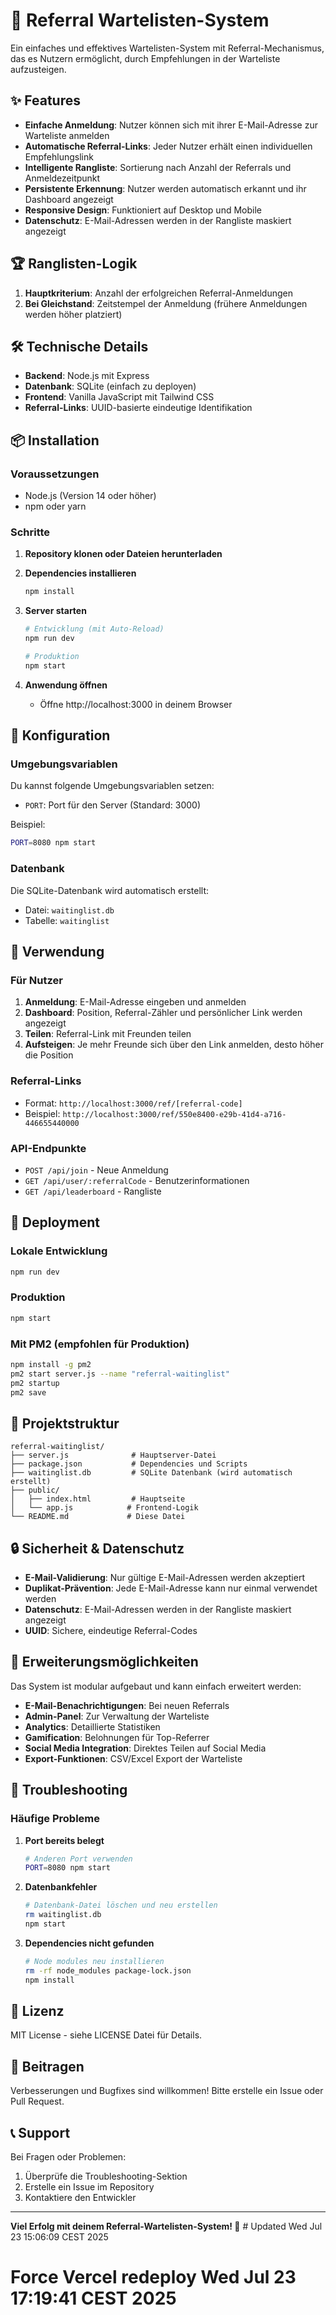 # 🚀 Referral Wartelisten-System

Ein einfaches und effektives Wartelisten-System mit Referral-Mechanismus, das es Nutzern ermöglicht, durch Empfehlungen in der Warteliste aufzusteigen.

## ✨ Features

- **Einfache Anmeldung**: Nutzer können sich mit ihrer E-Mail-Adresse zur Warteliste anmelden
- **Automatische Referral-Links**: Jeder Nutzer erhält einen individuellen Empfehlungslink
- **Intelligente Rangliste**: Sortierung nach Anzahl der Referrals und Anmeldezeitpunkt
- **Persistente Erkennung**: Nutzer werden automatisch erkannt und ihr Dashboard angezeigt
- **Responsive Design**: Funktioniert auf Desktop und Mobile
- **Datenschutz**: E-Mail-Adressen werden in der Rangliste maskiert angezeigt

## 🏆 Ranglisten-Logik

1. **Hauptkriterium**: Anzahl der erfolgreichen Referral-Anmeldungen
2. **Bei Gleichstand**: Zeitstempel der Anmeldung (frühere Anmeldungen werden höher platziert)

## 🛠️ Technische Details

- **Backend**: Node.js mit Express
- **Datenbank**: SQLite (einfach zu deployen)
- **Frontend**: Vanilla JavaScript mit Tailwind CSS
- **Referral-Links**: UUID-basierte eindeutige Identifikation

## 📦 Installation

### Voraussetzungen

- Node.js (Version 14 oder höher)
- npm oder yarn

### Schritte

1. **Repository klonen oder Dateien herunterladen**

2. **Dependencies installieren**
   ```bash
   npm install
   ```

3. **Server starten**
   ```bash
   # Entwicklung (mit Auto-Reload)
   npm run dev
   
   # Produktion
   npm start
   ```

4. **Anwendung öffnen**
   - Öffne http://localhost:3000 in deinem Browser

## 🔧 Konfiguration

### Umgebungsvariablen

Du kannst folgende Umgebungsvariablen setzen:

- `PORT`: Port für den Server (Standard: 3000)

Beispiel:
```bash
PORT=8080 npm start
```

### Datenbank

Die SQLite-Datenbank wird automatisch erstellt:
- Datei: `waitinglist.db`
- Tabelle: `waitinglist`

## 📱 Verwendung

### Für Nutzer

1. **Anmeldung**: E-Mail-Adresse eingeben und anmelden
2. **Dashboard**: Position, Referral-Zähler und persönlicher Link werden angezeigt
3. **Teilen**: Referral-Link mit Freunden teilen
4. **Aufsteigen**: Je mehr Freunde sich über den Link anmelden, desto höher die Position

### Referral-Links

- Format: `http://localhost:3000/ref/[referral-code]`
- Beispiel: `http://localhost:3000/ref/550e8400-e29b-41d4-a716-446655440000`

### API-Endpunkte

- `POST /api/join` - Neue Anmeldung
- `GET /api/user/:referralCode` - Benutzerinformationen
- `GET /api/leaderboard` - Rangliste

## 🚀 Deployment

### Lokale Entwicklung
```bash
npm run dev
```

### Produktion
```bash
npm start
```

### Mit PM2 (empfohlen für Produktion)
```bash
npm install -g pm2
pm2 start server.js --name "referral-waitinglist"
pm2 startup
pm2 save
```

## 📁 Projektstruktur

```
referral-waitinglist/
├── server.js              # Hauptserver-Datei
├── package.json           # Dependencies und Scripts
├── waitinglist.db         # SQLite Datenbank (wird automatisch erstellt)
├── public/
│   ├── index.html         # Hauptseite
│   └── app.js            # Frontend-Logik
└── README.md             # Diese Datei
```

## 🔒 Sicherheit & Datenschutz

- **E-Mail-Validierung**: Nur gültige E-Mail-Adressen werden akzeptiert
- **Duplikat-Prävention**: Jede E-Mail-Adresse kann nur einmal verwendet werden
- **Datenschutz**: E-Mail-Adressen werden in der Rangliste maskiert angezeigt
- **UUID**: Sichere, eindeutige Referral-Codes

## 🎯 Erweiterungsmöglichkeiten

Das System ist modular aufgebaut und kann einfach erweitert werden:

- **E-Mail-Benachrichtigungen**: Bei neuen Referrals
- **Admin-Panel**: Zur Verwaltung der Warteliste
- **Analytics**: Detaillierte Statistiken
- **Gamification**: Belohnungen für Top-Referrer
- **Social Media Integration**: Direktes Teilen auf Social Media
- **Export-Funktionen**: CSV/Excel Export der Warteliste

## 🐛 Troubleshooting

### Häufige Probleme

1. **Port bereits belegt**
   ```bash
   # Anderen Port verwenden
   PORT=8080 npm start
   ```

2. **Datenbankfehler**
   ```bash
   # Datenbank-Datei löschen und neu erstellen
   rm waitinglist.db
   npm start
   ```

3. **Dependencies nicht gefunden**
   ```bash
   # Node modules neu installieren
   rm -rf node_modules package-lock.json
   npm install
   ```

## 📄 Lizenz

MIT License - siehe LICENSE Datei für Details.

## 🤝 Beitragen

Verbesserungen und Bugfixes sind willkommen! Bitte erstelle ein Issue oder Pull Request.

## 📞 Support

Bei Fragen oder Problemen:
1. Überprüfe die Troubleshooting-Sektion
2. Erstelle ein Issue im Repository
3. Kontaktiere den Entwickler

---

**Viel Erfolg mit deinem Referral-Wartelisten-System! 🚀** # Updated Wed Jul 23 15:06:09 CEST 2025
# Force Vercel redeploy Wed Jul 23 17:19:41 CEST 2025
